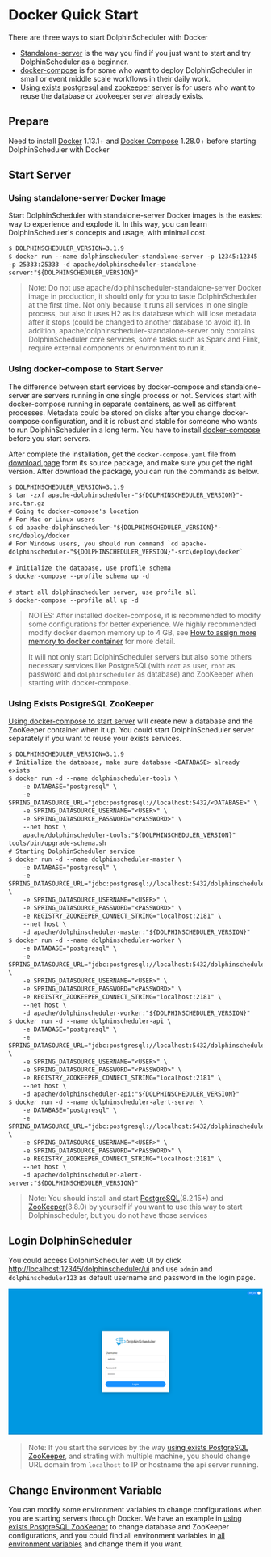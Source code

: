 # Docker Quick Start

There are three ways to start DolphinScheduler with Docker

- [Standalone-server](#using-standalone-server-docker-image) is the way you find if you just want to start and try DolphinScheduler as a beginner.
- [docker-compose](#using-docker-compose-to-start-server) is for some who want to deploy DolphinScheduler in small or event middle scale workflows in their daily work.
- [Using exists postgresql and zookeeper server](#using-exists-postgresql-zookeeper) is for users who want to reuse the database or zookeeper server already exists.

## Prepare

Need to install [Docker](https://docs.docker.com/engine/install/) 1.13.1+ and [Docker Compose](https://docs.docker.com/compose/) 1.28.0+
before starting DolphinScheduler with Docker

## Start Server

### Using standalone-server Docker Image

Start DolphinScheduler with standalone-server Docker images is the easiest way to experience and explode it. In this way,
you can learn DolphinScheduler's concepts and usage, with minimal cost.

```shell
$ DOLPHINSCHEDULER_VERSION=3.1.9
$ docker run --name dolphinscheduler-standalone-server -p 12345:12345 -p 25333:25333 -d apache/dolphinscheduler-standalone-server:"${DOLPHINSCHEDULER_VERSION}"
```

> Note: Do not use apache/dolphinscheduler-standalone-server Docker image in production, it should only for you to taste
> DolphinScheduler at the first time. Not only because it runs all services in one single process, but also it uses H2 as
> its database which will lose metadata after it stops (could be changed to another database to avoid it). In addition,
> apache/dolphinscheduler-standalone-server only contains DolphinScheduler core services, some tasks such as Spark and Flink,
> require external components or environment to run it.

### Using docker-compose to Start Server

The difference between start services by docker-compose and standalone-server are servers running in one single process
or not. Services start with docker-compose running in separate containers, as well as different processes. Metadata could
be stored on disks after you change docker-compose configuration, and it is robust and stable for someone who wants to run
DolphinScheduler in a long term. You have to install [docker-compose](https://docs.docker.com/compose/install/) before you
start servers.

After complete the installation, get the `docker-compose.yaml` file from [download page](https://dolphinscheduler.apache.org/en-us/download/<version>)
form its source package, and make sure you get the right version. After download the package, you can run the commands as below.

```shell
$ DOLPHINSCHEDULER_VERSION=3.1.9
$ tar -zxf apache-dolphinscheduler-"${DOLPHINSCHEDULER_VERSION}"-src.tar.gz
# Going to docker-compose's location
# For Mac or Linux users 
$ cd apache-dolphinscheduler-"${DOLPHINSCHEDULER_VERSION}"-src/deploy/docker
# For Windows users, you should run command `cd apache-dolphinscheduler-"${DOLPHINSCHEDULER_VERSION}"-src\deploy\docker`

# Initialize the database, use profile schema
$ docker-compose --profile schema up -d

# start all dolphinscheduler server, use profile all
$ docker-compose --profile all up -d
```

> NOTES: After installed docker-compose, it is recommended to modify some configurations for better experience. We highly
> recommended modify docker daemon memory up to 4 GB, see [How to assign more memory to docker container](https://stackoverflow.com/a/44533437/7152658)
> for more detail.
>
> It will not only start DolphinScheduler servers but also some others necessary services like PostgreSQL(with `root`
> as user, `root` as password and `dolphinscheduler` as database) and ZooKeeper when starting with docker-compose.

### Using Exists PostgreSQL ZooKeeper

[Using docker-compose to start server](#using-docker-compose-to-start-server) will create new a database and the ZooKeeper
container when it up. You could start DolphinScheduler server separately if you want to reuse your exists services.

```shell
$ DOLPHINSCHEDULER_VERSION=3.1.9
# Initialize the database, make sure database <DATABASE> already exists
$ docker run -d --name dolphinscheduler-tools \
    -e DATABASE="postgresql" \
    -e SPRING_DATASOURCE_URL="jdbc:postgresql://localhost:5432/<DATABASE>" \
    -e SPRING_DATASOURCE_USERNAME="<USER>" \
    -e SPRING_DATASOURCE_PASSWORD="<PASSWORD>" \
    --net host \
    apache/dolphinscheduler-tools:"${DOLPHINSCHEDULER_VERSION}" tools/bin/upgrade-schema.sh 
# Starting DolphinScheduler service
$ docker run -d --name dolphinscheduler-master \
    -e DATABASE="postgresql" \
    -e SPRING_DATASOURCE_URL="jdbc:postgresql://localhost:5432/dolphinscheduler" \
    -e SPRING_DATASOURCE_USERNAME="<USER>" \
    -e SPRING_DATASOURCE_PASSWORD="<PASSWORD>" \
    -e REGISTRY_ZOOKEEPER_CONNECT_STRING="localhost:2181" \
    --net host \
    -d apache/dolphinscheduler-master:"${DOLPHINSCHEDULER_VERSION}"
$ docker run -d --name dolphinscheduler-worker \
    -e DATABASE="postgresql" \
    -e SPRING_DATASOURCE_URL="jdbc:postgresql://localhost:5432/dolphinscheduler" \
    -e SPRING_DATASOURCE_USERNAME="<USER>" \
    -e SPRING_DATASOURCE_PASSWORD="<PASSWORD>" \
    -e REGISTRY_ZOOKEEPER_CONNECT_STRING="localhost:2181" \
    --net host \
    -d apache/dolphinscheduler-worker:"${DOLPHINSCHEDULER_VERSION}"
$ docker run -d --name dolphinscheduler-api \
    -e DATABASE="postgresql" \
    -e SPRING_DATASOURCE_URL="jdbc:postgresql://localhost:5432/dolphinscheduler" \
    -e SPRING_DATASOURCE_USERNAME="<USER>" \
    -e SPRING_DATASOURCE_PASSWORD="<PASSWORD>" \
    -e REGISTRY_ZOOKEEPER_CONNECT_STRING="localhost:2181" \
    --net host \
    -d apache/dolphinscheduler-api:"${DOLPHINSCHEDULER_VERSION}"
$ docker run -d --name dolphinscheduler-alert-server \
    -e DATABASE="postgresql" \
    -e SPRING_DATASOURCE_URL="jdbc:postgresql://localhost:5432/dolphinscheduler" \
    -e SPRING_DATASOURCE_USERNAME="<USER>" \
    -e SPRING_DATASOURCE_PASSWORD="<PASSWORD>" \
    -e REGISTRY_ZOOKEEPER_CONNECT_STRING="localhost:2181" \
    --net host \
    -d apache/dolphinscheduler-alert-server:"${DOLPHINSCHEDULER_VERSION}"
```

> Note: You should install and start [PostgreSQL](https://www.postgresql.org/download/)(8.2.15+) and [ZooKeeper](https://zookeeper.apache.org/releases.html)(3.8.0)
> by yourself if you want to use this way to start Dolphinscheduler, but you do not have those services

## Login DolphinScheduler

You could access DolphinScheduler web UI by click [http://localhost:12345/dolphinscheduler/ui](http://localhost:12345/dolphinscheduler/ui)
and use `admin` and `dolphinscheduler123` as default username and password in the login page.

![login](../../../../img/new_ui/dev/quick-start/login.png)

> Note: If you start the services by the way [using exists PostgreSQL ZooKeeper](#using-exists-postgresql-zookeeper), and
> strating with multiple machine, you should change URL domain from `localhost` to IP or hostname the api server running.

## Change Environment Variable

You can modify some environment variables to change configurations when you are starting servers through Docker. We have
an example in [using exists PostgreSQL ZooKeeper](#using-exists-postgresql-zookeeper) to change database and ZooKeeper configurations,
and you could find all environment variables in [all environment variables](https://github.com/apache/dolphinscheduler/blob/3.1.9/script/env/dolphinscheduler_env.sh) <!-- markdown-link-check-disable-line -->
and change them if you want.

